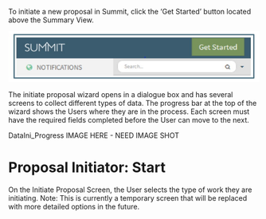 To initiate a new proposal in Summit, click the ‘Get Started’ button located above the Summary View.

![Get Started Button](../images/navigation/NavGen_GetStarted.jpg)

The initiate proposal wizard opens in a dialogue box and has several screens to collect different types of data.  The progress bar at the top of the wizard shows the Users where they are in the process.  Each screen must have the required fields completed before the User can move to the next.

DataIni_Progress IMAGE HERE  -  NEED IMAGE SHOT

# Proposal Initiator: Start
On the Initiate Proposal Screen, the User selects the type of work they are initiating.  Note:  This is currently a temporary screen that will be replaced with more detailed options in the future.
